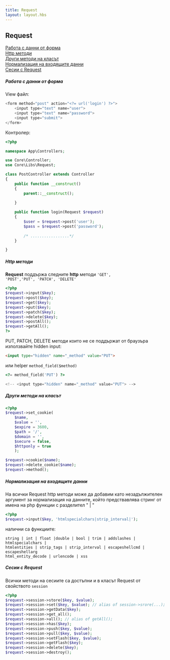 ```yaml
---
title: Request
layout: layout.hbs
---
```

Request
-----
[Работа с данни от форма](#работа-с-данни-от-форма)  
[Http методи](#http-методи)  
[Други методи на класът](#други-методи-на-класът)  
[Нормализация на входящите данни](#нормализация-на-входящите-данни)  
[Сесии с Request](#сесии-с-request)  
  
##### Работа с данни от форма
View файл:
```php
<form method="post" action="<?= url('login') ?>">
    <input type="text" name="user">
    <input type="text" name="password">
    <input type="submit">
</form>
```
Контролер:
```php
<?php

namespace App\Controllers;

use Core\Controller;
use Core\Libs\Request;

class PostController extends Controller
{
    public function __construct()
    {
        parent::__construct();

    }
    
    public function login(Request $request)
    {
        $user = $request->post('user');
        $pass = $request->post('password');
        
        /* .................*/
    }

}
```
##### Http методи
<b>Request</b> поддържа следните <b>http</b> методи <code>'GET', 'POST','PUT', 'PATCH', 'DELETE'</code>
```php
<?php
$request->input($key);
$request->post($key);
$request->get($key);
$request->put($key);
$request->patch($key);
$request->delete($key);
$request->postAll(); 
$request->getAll();
?>
```
PUT, PATCH, DELETE методи които не се поддържат от браузъра  използвайте hidden input:

 ```html
<input type="hidden" name="_method" value="PUT"> 
 ```
 
или helper <code>method_field($method)</code>  
```php
<?= method_field('PUT') ?>

<!-- <input type="hidden" name="_method" value="PUT"> -->
```
##### Други методи на класът

```php
<?php
$request->set_cookie(
    $name, 
    $value = '', 
    $expire = 3600, 
    $path = '/',
    $domain = '', 
    $secure = false, 
    $httponly = true
    );

$request->cookie($name);
$request->delete_cookie($name);
$request->method();
```

##### Нормализация на входящите данни
На всички Request http методи може да добавим като незадължителен аргумент за нормализация на данните, 
който предствавлява стринг от имена на php функции с разделител " | "

```php
<?php
$request->input($key, 'htmlspecialchars|strip_interval|');
```
налични са функциите:

```Textfile
string | int | float |double | bool | trim | addslashes | htmlspecialchars |
htmlentities | strip_tags | strip_interval | escapeshellcmd | escapeshellarg
html_entity_decode | urlencode | xss
```

##### Сесии с Request

Всички методи на сесиите са достъпни и в класът Request от свойството <code>session</code>

```php
<?php
$request->session->store($key, $value);
$request->session->set($key, $value); // alias of session->srore(...);
$request->session->getData($key);
$request->session->get_all();
$request->session->all(); // alias of getAll();
$request->session->has($key);
$request->session->push($key, $value);
$request->session->pull($key, $value);
$request->session->setFlash($key, $value);
$request->session->getFlash($key);
$request->session->delete($key);
$request->session->destroy();
```
